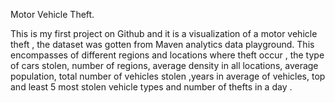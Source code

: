 Motor Vehicle Theft.


This is my first project on Github and it is a visualization of a motor vehicle theft , the dataset was gotten from Maven analytics data  playground. This encompasses of different regions and locations where theft occur , the type of cars stolen, number of regions, average density in all locations, average population, total number of vehicles stolen ,years in average of vehicles, top and least 5 most stolen vehicle types and number of thefts in a day .

